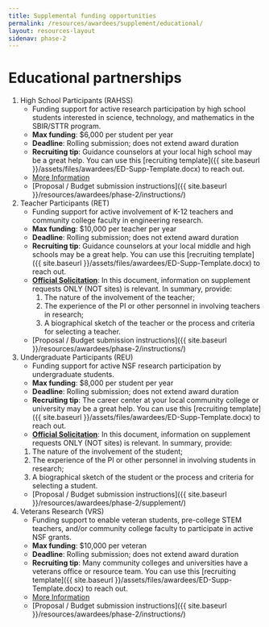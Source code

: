 ```yaml
---
title: Supplemental funding opportunities
permalink: /resources/awardees/supplement/educational/
layout: resources-layout
sidenav: phase-2
---
```


# Educational partnerships


1. High School Participants (RAHSS)
    - Funding support for active research participation by high school students interested in science, technology, and mathematics in the SBIR/STTR program.
    - **Max funding**: $6,000 per student per year
    - **Deadline**: Rolling submission; does not extend award duration
    - **Recruiting tip**: Guidance counselors at your local high school may be a great help. You can use this [recruiting template]({{ site.baseurl }}/assets/files/awardees/ED-Supp-Template.docx) to reach out.
    - [More Information](http://www.nsf.gov/pubs/2014/nsf14073/nsf14073.jsp?org=ENG)
    - [Proposal / Budget submission instructions]({{ site.baseurl }}/resources/awardees/phase-2/instructions/)
2. Teacher Participants (RET)
    - Funding support for active involvement of K-12 teachers and community college faculty in engineering research.
    - **Max funding**: $10,000 per teacher per year
    - **Deadline**: Rolling submission; does not extend award duration
    - **Recruiting tip**: Guidance counselors at your local middle and high schools may be a great help. You can use this [recruiting template]({{ site.baseurl }}/assets/files/awardees/ED-Supp-Template.docx) to reach out.
    - **[Official Solicitation](http://www.nsf.gov/pubs/2015/nsf15536/nsf15536.htm?org=NSF)**: In this document, information on supplement requests ONLY (NOT sites) is relevant. In summary, provide:
      1. The nature of the involvement of the teacher;
      2. The experience of the PI or other personnel in involving teachers in research;
      3. A biographical sketch of the teacher or the process and criteria for selecting a teacher.
    - [Proposal / Budget submission instructions]({{ site.baseurl }}/resources/awardees/phase-2/instructions/)
3. Undergraduate Participants (REU)
    - Funding support for active NSF research participation by undergraduate students.
    - **Max funding**: $8,000 per student per year
    - **Deadline**: Rolling submission; does not extend award duration
    - **Recruiting tip**: The career center at your local community college or university may be a great help. You can use this [recruiting template]({{ site.baseurl }}/assets/files/awardees/ED-Supp-Template.docx) to reach out.
    - **[Official Solicitation](http://www.nsf.gov/funding/pgm_summ.jsp?pims_id=5517)**: In this document, information on supplement requests ONLY (NOT sites) is relevant. In summary, provide:
    1. The nature of the involvement of the student;
    2. The experience of the PI or other personnel in involving students in research;
    3. A biographical sketch of the student or the process and criteria for selecting a student.
    - [Proposal / Budget submission instructions]({{ site.baseurl }}/resources/awardees/phase-2/supplement/)
4. Veterans Research (VRS)
    - Funding support to enable veteran students, pre-college STEM teachers, and/or community college faculty to participate in active NSF grants.
    - **Max funding**: $10,000 per veteran
    - **Deadline**: Rolling submission; does not extend award duration
    - **Recruiting tip**: Many community colleges and universities have a veterans office or resource team. You can use this [recruiting template]({{ site.baseurl }}/assets/files/awardees/ED-Supp-Template.docx) to reach out.
    - [More Information](http://www.nsf.gov/pubs/2014/nsf14124/nsf14124.jsp)
    - [Proposal / Budget submission instructions]({{ site.baseurl }}/resources/awardees/phase-2/instructions/)
